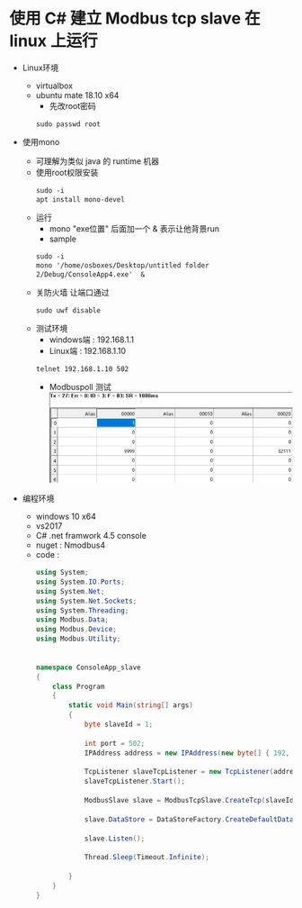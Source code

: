 # 使用 C# 建立 Modbus tcp slave 在 linux 上运行

* Linux环境
  * virtualbox
  * ubuntu mate 18.10 x64
    * 先改root密码
    ```shell
    sudo passwd root
    ```
* 使用mono
  * 可理解为类似 java 的 runtime 机器
  * 使用root权限安装
    ```shell
    sudo -i
    apt install mono-devel
    ```
  * 运行
    * mono "exe位置" 后面加一个 & 表示让他背景run
    * sample
    ```shell
    sudo -i
    mono '/home/osboxes/Desktop/untitled folder 2/Debug/ConsoleApp4.exe'  &
    ```
  * 关防火墙 让端口通过
    ```shell
    sudo uwf disable
    ```
  * 测试环境
    * windows端 : 192.168.1.1
    * Linux端 : 192.168.1.10
    ```shell
    telnet 192.168.1.10 502
    ```
    * Modbuspoll 测试  
![](https://github.com/gameyayaya/Csharp-modbus_on_linux/blob/master/_modbuspoll.JPG)

* 编程环境
  * windows 10 x64
  * vs2017
  * C# .net framwork 4.5 console 
  * nuget : Nmodbus4
  * code :
    ```c#
    using System;
    using System.IO.Ports;
    using System.Net;
    using System.Net.Sockets;
    using System.Threading;
    using Modbus.Data;
    using Modbus.Device;
    using Modbus.Utility;


    namespace ConsoleApp_slave
    {
        class Program
        {
            static void Main(string[] args)
            {
                byte slaveId = 1;

                int port = 502;
                IPAddress address = new IPAddress(new byte[] { 192, 168, 1, 10 });
    
                TcpListener slaveTcpListener = new TcpListener(address, port);
                slaveTcpListener.Start();

                ModbusSlave slave = ModbusTcpSlave.CreateTcp(slaveId, slaveTcpListener);

                slave.DataStore = DataStoreFactory.CreateDefaultDataStore();
    
                slave.Listen();
    
                Thread.Sleep(Timeout.Infinite);

            }
        }
    }

    ```

